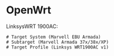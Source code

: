 # OpenWrt

LinksysWRT 1900AC:

```
# Target System (Marvell EBU Armada)
# Subtarget (Marvell Armada 37x/38x/XP)
# Target Profile (Linksys WRT1900AC v1)
```
